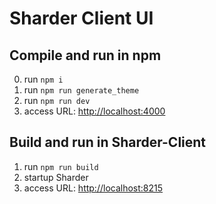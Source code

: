 # Sharder Client UI #

## Compile and run in npm
0. run `npm i`
1. run `npm run generate_theme`
2. run `npm run dev`
3. access URL: [http://localhost:4000](http://localhost:4000)

## Build and run in Sharder-Client
1. run `npm run build`
2. startup Sharder
3. access URL: [http://localhost:8215](http://localhost:8215)